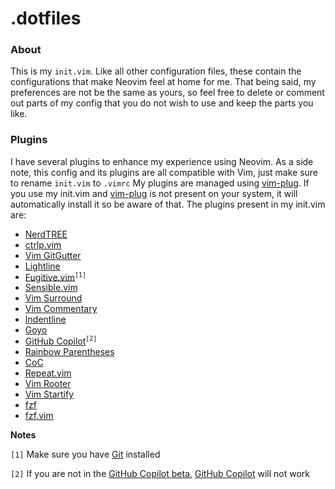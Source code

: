 # .dotfiles
### About
This is my `init.vim`. Like all other configuration files, these contain the configurations that make Neovim feel at home for me.
That being said, my preferences are not be the same as yours, so feel free to delete or comment out parts of my config that you do not wish to use and keep the parts you like.
### Plugins
I have several plugins to enhance my experience using Neovim. As a side note, this config and its plugins are all compatible with Vim, just make sure to rename `init.vim` to `.vimrc`
My plugins are managed using [vim-plug](https://github.com/junegunn/vim-plug).
If you use my init.vim and [vim-plug](https://github.com/junegunn/vim-plug) is not present on your system, it will automatically install it so be aware of that.
The plugins present in my init.vim are:
- [NerdTREE](https://github.com/preservim/nerdtree)
- [ctrlp.vim](https://www.github.com/ctrlpvim/ctrlp.vim)
- [Vim GitGutter](https://www.github.com/airblade/vim-gitgutter)
- [Lightline](https://www.github.com/itchyny/lightline.vim)
- [Fugitive.vim](https://www.github.com/tpope/vim-fugitive)<sup>`[1]`</sup>
- [Sensible.vim](https://www.github.com/tpope/vim-sensible)
- [Vim Surround](https://www.github.com/tpope/vim-surround)
- [Vim Commentary](https://www.github.com/tpope/vim-commentary)
- [Indentline](https://www.github.com/yggdroot/indentline)
- [Goyo](https://www.github.com/junegunn/goyo.vim)
- [GitHub Copilot](https://www.github.com/github/copilot.vim)<sup>`[2]`</sup>
- [Rainbow Parentheses](https://www.github.com/junegunn/rainbow_parentheses.vim)
- [CoC](https://www.github.com/neoclide/coc.nvim)
- [Repeat.vim](https://www.github.com/tpope/vim-repeat)
- [Vim Rooter](https://www.github.com/airblade/vim-rooter)
- [Vim Startify](https://www.github.com/mhinz/vim-startify)
- [fzf](https://www.github.com/junegunn/fzf)
- [fzf.vim](https://www.github.com/junegunn/fzf.vim)

**Notes**

`[1]` Make sure you have [Git](https://git-scm.com/) installed

`[2]` If you are not in the [GitHub Copilot beta](https://github.com/features/copilot/signup), [GitHub Copilot](https://github.com/features/copilot) will not work
